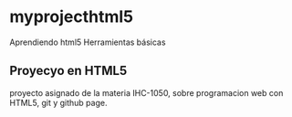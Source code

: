 # myprojecthtml5
Aprendiendo html5 Herramientas básicas

## Proyecyo en HTML5
proyecto asignado de la materia  IHC-1050, sobre programacion web con HTML5, git y github page.
